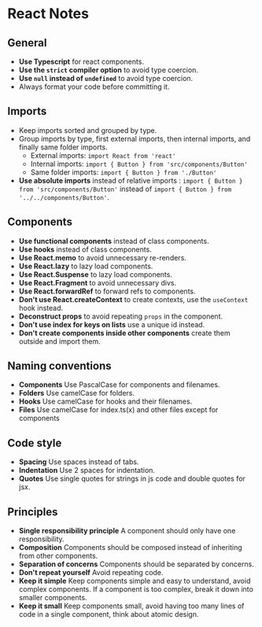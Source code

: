 # React Notes


## General
- **Use Typescript** for react components.
- **Use the `strict` compiler option** to avoid type coercion.
- **Use `null` instead of `undefined`** to avoid type coercion.
- Always format your code before committing it.


## Imports
- Keep imports sorted and grouped by type.
- Group imports by type, first external imports, then internal imports, and finally same folder imports.
    - External imports: `import React from 'react'`
    - Internal imports: `import { Button } from 'src/components/Button'`
    - Same folder imports: `import { Button } from './Button'`
- **Use absolute imports** instead of relative imports : `import { Button } from 'src/components/Button'` instead of `import { Button } from '../../components/Button'`.


## Components
- **Use functional components** instead of class components.
- **Use hooks** instead of class components.
- **Use React.memo** to avoid unnecessary re-renders.
- **Use React.lazy** to lazy load components.
- **Use React.Suspense** to lazy load components.
- **Use React.Fragment** to avoid unnecessary divs.
- **Use React.forwardRef** to forward refs to components.
- **Don't use React.createContext** to create contexts, use the `useContext` hook instead.
- **Deconstruct props** to avoid repeating `props` in the component.
- **Don't use index for keys on lists** use a unique id instead.
- **Don't create components inside other components** create them outside and import them.


## Naming conventions
- **Components** Use PascalCase for components and filenames.
- **Folders** Use camelCase for folders.
- **Hooks** Use camelCase for hooks and their filenames.
- **Files** Use camelCase for index.ts(x) and other files except for components

## Code style
- **Spacing** Use spaces instead of tabs.
- **Indentation** Use 2 spaces for indentation.
- **Quotes** Use single quotes for strings in js code and double quotes for jsx.

## Principles
- **Single responsibility principle** A component should only have one responsibility.
- **Composition** Components should be composed instead of inheriting from other components.
- **Separation of concerns** Components should be separated by concerns.
- **Don't repeat yourself** Avoid repeating code.
- **Keep it simple** Keep components simple and easy to understand, avoid complex components. If a component is too complex, break it down into smaller components.
- **Keep it small** Keep components small, avoid having too many lines of code in a single component, think about atomic design.


